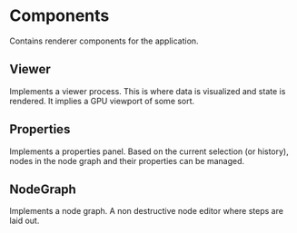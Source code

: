# Components

Contains renderer components for the application.

## Viewer

Implements a viewer process.
This is where data is visualized and state is rendered.
It implies a GPU viewport of some sort.

## Properties

Implements a properties panel.
Based on the current selection (or history),
nodes in the node graph and their properties can
be managed.

## NodeGraph

Implements a node graph.
A non destructive node editor where steps are laid out.
